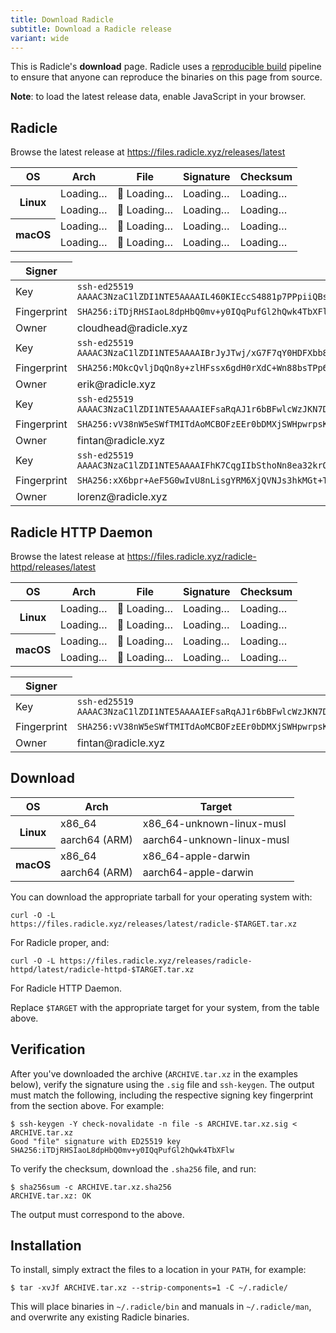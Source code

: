 ```yaml
---
title: Download Radicle
subtitle: Download a Radicle release
variant: wide
---
```

This is Radicle's <strong class="highlight">download</strong> page.
Radicle uses a [reproducible build][rb] pipeline to ensure that anyone can
reproduce the binaries on this page from source.

[rb]: https://reproducible-builds.org/

<noscript>
  <p class="notice">
    <strong>Note</strong>: to load the latest release data, enable JavaScript in your browser.
  </p>
</noscript>

<p id="radicle-release-header" class="loading">
  <span class="release-loader"></span>
  <span>
    <h2 id="radicle-release-name">Radicle</h2>
    <p id="radicle-release-info"><!-- Dynamic --></p>
  </span>
</p>

<noscript>
  <p>
    Browse the latest release at
    <a href="https://files.radicle.xyz/releases/latest">https://files.radicle.xyz/releases/latest</a>
  </p>
</noscript>

<table class="hidden loading" id="radicle-releases">
  <thead>
    <th scope="col">OS</th>
    <th scope="col" class="desktop">Arch</th>
    <th scope="col">File</th>
    <th scope="col">Signature</th>
    <th scope="col">Checksum</th>
  </thead>
  <tr data-release-arch="x86_64" data-release-binary="unknown-linux-musl">
    <th scope="row" rowspan="2">Linux</th>
    <td class="release-arch desktop">Loading…</td>
    <td>💾 <a class="release-url">Loading…</a></td>
    <td><a class="release-sig">Loading…</a></td>
    <td><a class="release-checksum">Loading…</a></td>
  </tr>
  <tr data-release-arch="aarch64" data-release-binary="unknown-linux-musl">
    <td class="release-arch desktop">Loading…</td>
    <td>💾 <a class="release-url">Loading…</a></td>
    <td><a class="release-sig">Loading…</a></td>
    <td><a class="release-checksum">Loading…</a></td>
  </tr>
  <tr data-release-arch="x86_64" data-release-binary="apple-darwin">
    <th scope="row" rowspan="2">macOS</th>
    <td class="release-arch desktop">Loading…</td>
    <td>💾 <a class="release-url">Loading…</a></td>
    <td><a class="release-sig">Loading…</a></td>
    <td><a class="release-checksum">Loading…</a></td>
  </tr>
  <tr data-release-arch="aarch64" data-release-binary="apple-darwin">
    <td class="release-arch desktop">Loading…</td>
    <td>💾 <a class="release-url">Loading…</a></td>
    <td><a class="release-sig">Loading…</a></td>
    <td><a class="release-checksum">Loading…</a></td>
  </tr>
</table>

<table>
  <thead><th>Signer</th></thead>
  <tr><td>Key</td><td><code>ssh-ed25519 AAAAC3NzaC1lZDI1NTE5AAAAIL460KIEccS4881p7PPpiiQBsxF+H5tgC6De6crw9rbU</code></td></tr>
  <tr><td>Fingerprint</td><td><code>SHA256:iTDjRHSIaoL8dpHbQ0mv+y0IQqPufGl2hQwk4TbXFlw</code></td></tr>
  <tr><td>Owner</td><td>cloudhead@radicle.xyz</td></tr>
  <tr><td>Key</td><td><code>ssh-ed25519 AAAAC3NzaC1lZDI1NTE5AAAAIBrJyJTwj/xG7F7qY0HDFXbb8A+xNNH8eILQ8hlvKW7/</code></td></tr>
  <tr><td>Fingerprint</td><td><code>SHA256:MOkcQvljDqQn8y+zlHFssx6gdH0rXdC+Wn88bsTPp6g</code></td></tr>
  <tr><td>Owner</td><td>erik@radicle.xyz</td></tr>
  <tr><td>Key</td><td><code>ssh-ed25519 AAAAC3NzaC1lZDI1NTE5AAAAIEFsaRqAJ1r6bBFwlcWzJKN7DdjItQDumCNc0wqw6Dvk</code></td></tr>
  <tr><td>Fingerprint</td><td><code>SHA256:vV38nW5eSWfTMITdAoMCBOFzEEr0bDMXjSWHpwrpsKY</code></td></tr>
  <tr><td>Owner</td><td>fintan@radicle.xyz</td></tr>
  <tr><td>Key</td><td><code>ssh-ed25519 AAAAC3NzaC1lZDI1NTE5AAAAIFhK7CqgIIbSthoNn8ea32krOnMzC807Z+PpBkR2YOVj</code></td></tr>
  <tr><td>Fingerprint</td><td><code>SHA256:xX6bpr+AeF5G0wIvU8nLisgYRM6XjQVNJs3hkMGt+T0</code></td></tr>
  <tr><td>Owner</td><td>lorenz@radicle.xyz</td></tr>
</table>

<p id="radicle-httpd-release-header" class="loading">
  <span class="release-loader"></span>
  <span>
    <h2 id="radicle-httpd-release-name">Radicle HTTP Daemon</h2>
    <p id="radicle-httpd-release-info"><!-- Dynamic --></p>
  </span>
</p>

<noscript>
  <p>
    Browse the latest release at
    <a href="https://files.radicle.xyz/releases/radicle-httpd/latest">https://files.radicle.xyz/radicle-httpd/releases/latest</a>
  </p>
</noscript>

<table class="hidden loading" id="radicle-httpd-releases">
  <thead>
    <th scope="col">OS</th>
    <th scope="col" class="desktop">Arch</th>
    <th scope="col">File</th>
    <th scope="col">Signature</th>
    <th scope="col">Checksum</th>
  </thead>
  <tr data-release-arch="x86_64" data-release-binary="unknown-linux-musl">
    <th scope="row" rowspan="2">Linux</th>
    <td class="release-arch desktop">Loading…</td>
    <td>💾 <a class="release-url">Loading…</a></td>
    <td><a class="release-sig">Loading…</a></td>
    <td><a class="release-checksum">Loading…</a></td>
  </tr>
  <tr data-release-arch="aarch64" data-release-binary="unknown-linux-musl">
    <td class="release-arch desktop">Loading…</td>
    <td>💾 <a class="release-url">Loading…</a></td>
    <td><a class="release-sig">Loading…</a></td>
    <td><a class="release-checksum">Loading…</a></td>
  </tr>
  <tr data-release-arch="x86_64" data-release-binary="apple-darwin">
    <th scope="row" rowspan="2">macOS</th>
    <td class="release-arch desktop">Loading…</td>
    <td>💾 <a class="release-url">Loading…</a></td>
    <td><a class="release-sig">Loading…</a></td>
    <td><a class="release-checksum">Loading…</a></td>
  </tr>
  <tr data-release-arch="aarch64" data-release-binary="apple-darwin">
    <td class="release-arch desktop">Loading…</td>
    <td>💾 <a class="release-url">Loading…</a></td>
    <td><a class="release-sig">Loading…</a></td>
    <td><a class="release-checksum">Loading…</a></td>
  </tr>
</table>

<table>
  <thead><th>Signer</th></thead>
  <tr><td>Key</td><td><code>ssh-ed25519 AAAAC3NzaC1lZDI1NTE5AAAAIEFsaRqAJ1r6bBFwlcWzJKN7DdjItQDumCNc0wqw6Dvk</code></td></tr>
  <tr><td>Fingerprint</td><td><code>SHA256:vV38nW5eSWfTMITdAoMCBOFzEEr0bDMXjSWHpwrpsKY</code></td></tr>
  <tr><td>Owner</td><td>fintan@radicle.xyz</td></tr>
</table>

## Download

<table>
  <thead>
    <th scope="col">OS</th>
    <th scope="col">Arch</th>
    <th scope="col">Target</th>
  </thead>
  <tr data-release-arch="x86_64" data-release-binary="unknown-linux-musl">
    <th scope="row" rowspan="2">Linux</th>
    <td>x86_64</td>
    <td>x86_64-unknown-linux-musl</td>
  </tr>
  <tr data-release-arch="aarch64" data-release-binary="unknown-linux-musl">
    <td>aarch64 (ARM)</td>
    <td>aarch64-unknown-linux-musl</td>
  </tr>
  <tr data-release-arch="x86_64" data-release-binary="apple-darwin">
    <th scope="row" rowspan="2">macOS</th>
    <td>x86_64</td>
    <td>x86_64-apple-darwin</td>
  </tr>
  <tr data-release-arch="aarch64" data-release-binary="apple-darwin">
    <td>aarch64 (ARM)</td>
    <td>aarch64-apple-darwin</td>
  </tr>
</table>

You can download the appropriate tarball for your operating system with:

    curl -O -L https://files.radicle.xyz/releases/latest/radicle-$TARGET.tar.xz

For Radicle proper, and:

    curl -O -L https://files.radicle.xyz/releases/radicle-httpd/latest/radicle-httpd-$TARGET.tar.xz

For Radicle HTTP Daemon.

Replace `$TARGET` with the appropriate target for your system, from the table
above.

## Verification

After you've downloaded the archive (`ARCHIVE.tar.xz` in the examples below),
verify the signature using the `.sig` file and `ssh-keygen`. The output must
match the following, including the respective signing key fingerprint from
the section above. For example:

    $ ssh-keygen -Y check-novalidate -n file -s ARCHIVE.tar.xz.sig < ARCHIVE.tar.xz
    Good "file" signature with ED25519 key SHA256:iTDjRHSIaoL8dpHbQ0mv+y0IQqPufGl2hQwk4TbXFlw

To verify the checksum, download the `.sha256` file, and run:

    $ sha256sum -c ARCHIVE.tar.xz.sha256
    ARCHIVE.tar.xz: OK

The output must correspond to the above.

## Installation

To install, simply extract the files to a location in your `PATH`, for example:

    $ tar -xvJf ARCHIVE.tar.xz --strip-components=1 -C ~/.radicle/

This will place binaries in `~/.radicle/bin` and manuals in `~/.radicle/man`,
and overwrite any existing Radicle binaries.

<script>
  getRelease("Radicle", "https://files.radicle.xyz/releases/latest", "radicle");
  getRelease("Radicle HTTP Daemon", "https://files.radicle.xyz/releases/radicle-httpd/latest", "radicle-httpd");

  function getRelease(name, urlBase, releaseId) {
      const releases = document.getElementById(`${releaseId}-releases`);
      releases.classList.remove("hidden");

      fetch(`${urlBase}/${releaseId}.json`)
        .then(res => res.json())
        .then(data => {
          const version = data.version;
          const commit = data.commit;
          const release = document.getElementById(`${releaseId}-release-header`);
          const releaseName = document.getElementById(`${releaseId}-release-name`);
          const releaseInfo = document.getElementById(`${releaseId}-release-info`);

          document.querySelectorAll(`#${releaseId}-releases [data-release-binary]`).forEach((row) => {
            const arch = row.dataset.releaseArch;
            const binary = row.dataset.releaseBinary;
            const archive = `${releaseId}-${version}-${arch}-${binary}.tar.xz`;
            const url = `${urlBase}/${archive}`;

            row.querySelector(".release-arch").innerText = arch;
            row.querySelector(".release-url").innerText = archive;
            row.querySelector(".release-sig").innerText = ".sig";
            row.querySelector(".release-checksum").innerText = ".sha256";

            row.querySelector(".release-url").href = url;
            row.querySelector(".release-sig").href = `${url}.sig`;
            row.querySelector(".release-checksum").href = `${url}.sha256`;
          });

          release.classList.remove("loading");
          releaseName.innerText = `${name} ${version}`;
          releaseInfo.innerHTML = `Built from commit <code>${commit}</code> on ${new Date(data.timestamp * 1000).toUTCString()}.`;
        });
    }
</script>
